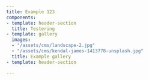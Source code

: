 ```yaml
---
title: Example 123
components:
- template: header-section
  title: Testering
- template: gallery
  images:
  - "/assets/cms/landscape-2.jpg"
  - "/assets/cms/kendal-james-1413778-unsplash.jpg"
  title: Example gallery
- template: header-section

---
```

